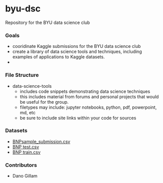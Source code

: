 # byu-dsc
Repository for the BYU data science club

### Goals
* cooridinate Kaggle submissions for the BYU data science club
* create a library of data science tools and techniques, including examples of applications to Kaggle datasets.
* 

### File Structure
* data-science-tools 
    * includes code snippets demonstrating data science techniques
    * this includes material from forums and personal projects that would be useful for the group.
    * filetypes may include: jupyter notebooks, python, pdf, powerpoint, md, etc
    * be sure to include site links within your code for sources

### Datasets
* [BNPsample_submission.csv](https://www.kaggle.com/c/bnp-paribas-cardif-claims-management/download/sample_submission.csv.zip)
* [BNP test.csv](https://www.kaggle.com/c/bnp-paribas-cardif-claims-management/download/test.csv.zip)
* [BNP train.csv](https://www.kaggle.com/c/bnp-paribas-cardif-claims-management/download/train.csv.zip)

### Contributors
* Dano Gillam
